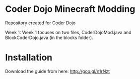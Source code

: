 Coder Dojo Minecraft Modding
=========

Repository created for Coder Dojo

Week 1:
  Week 1 focuses on two files, CoderDojoMod.java and BlockCoderDojo.java (in the blocks folder).
  
Installation  
=========
Download the guide from here:
http://goo.gl/n1rNzt
